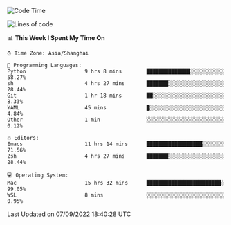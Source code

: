 <!--START_SECTION:waka-->
![Code Time](http://img.shields.io/badge/Code%20Time-848%20hrs%2045%20mins-blue)

![Lines of code](https://img.shields.io/badge/From%20Hello%20World%20I%27ve%20Written-22%20Thousand%20lines%20of%20code-blue)

📊 **This Week I Spent My Time On** 

```text
⌚︎ Time Zone: Asia/Shanghai

💬 Programming Languages: 
Python                   9 hrs 8 mins        ██████████████░░░░░░░░░░░   58.27% 
sh                       4 hrs 27 mins       ███████░░░░░░░░░░░░░░░░░░   28.44% 
Git                      1 hr 18 mins        ██░░░░░░░░░░░░░░░░░░░░░░░   8.33% 
YAML                     45 mins             █░░░░░░░░░░░░░░░░░░░░░░░░   4.84% 
Other                    1 min               ░░░░░░░░░░░░░░░░░░░░░░░░░   0.12%

🔥 Editors: 
Emacs                    11 hrs 14 mins      ██████████████████░░░░░░░   71.56% 
Zsh                      4 hrs 27 mins       ███████░░░░░░░░░░░░░░░░░░   28.44%

💻 Operating System: 
Mac                      15 hrs 32 mins      ████████████████████████░   99.05% 
WSL                      8 mins              ░░░░░░░░░░░░░░░░░░░░░░░░░   0.95%

```


 Last Updated on 07/09/2022 18:40:28 UTC
<!--END_SECTION:waka-->
